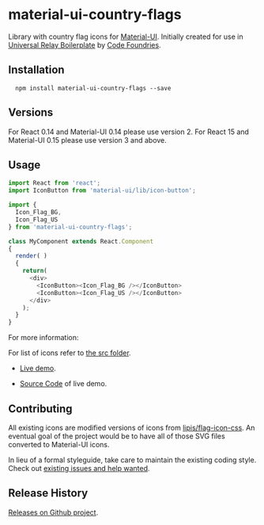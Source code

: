 material-ui-country-flags
=========================

Library with country flag icons for [Material-UI](http://www.material-ui.com/#/). Initially created for use in [Universal Relay Boilerplate](https://github.com/codefoundries/UniversalRelayBoilerplate) by [Code Foundries](http://codefoundries.com/).

## Installation

```shell
  npm install material-ui-country-flags --save
```

## Versions

For React 0.14 and Material-UI 0.14 please use version 2.
For React 15 and Material-UI 0.15 please use version 3 and above.

## Usage

```javascript
import React from 'react';
import IconButton from 'material-ui/lib/icon-button';

import {
  Icon_Flag_BG,
  Icon_Flag_US
} from 'material-ui-country-flags';

class MyComponent extends React.Component
{
  render( )
  {
    return(
      <div>
        <IconButton><Icon_Flag_BG /></IconButton>
        <IconButton><Icon_Flag_US /></IconButton>
      </div>
    );
  }
}

```

For more information:

For list of icons refer to [the src folder](src/).

* [Live demo](http://universal-relay-boilerplate.herokuapp.com/mui/icons_country_flags).

* [Source Code](https://github.com/codefoundries/UniversalRelayBoilerplate/blob/master/units/starter-kit-example-mui/webapp/components/MUI_Icons_CountryFlags.jsx) of live demo.


## Contributing

All existing icons are modified versions of icons from [lipis/flag-icon-css](https://github.com/lipis/flag-icon-css/tree/master/flags/4x3). An eventual goal of the project would be to have all of those SVG files converted to Material-UI icons.

In lieu of a formal styleguide, take care to maintain the existing coding style.
Check out [existing issues and help wanted](https://github.com/codefoundries/material-ui-country-flags/issues).


## Release History

[Releases on Github project](https://github.com/codefoundries/material-ui-country-flags/releases/).

